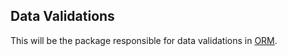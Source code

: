 ## Data Validations

This will be the package responsible for data validations in [ORM](http://dresende.github.io/node-orm2).
